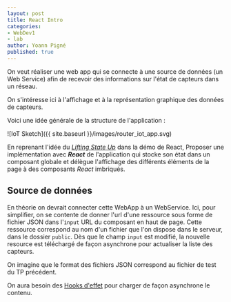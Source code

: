 ```yaml
---
layout: post
title: React Intro
categories:
- WebDev1
- lab
author: Yoann Pigné
published: true
---
```




On veut réaliser une web app qui se connecte à une source de données (un Web Service) afin de recevoir des informations  sur l'état de capteurs dans un réseau.

On s'intéresse ici à l'affichage et à la représentation graphique des données de capteurs.

Voici une idée générale de la structure de l'application :

![IoT Sketch]({{ site.baseurl }}/images/router_iot_app.svg)

En reprenant l'idée du [*Lifting State Up*](https://reactjs.org/tutorial/tutorial.html#lifting-state-up)  dans la démo de React, Proposer une implémentation avec ***React*** de l'application qui stocke son état dans un composant globale et délègue l'affichage des différents éléments de la page à des composants *React* imbriqués.



## Source de données 

En théorie on devrait connecter cette WebApp à un WebService. Ici, pour simplifier, on se contente de donner l'url d'une ressource sous forme de fichier JSON dans l'`input` URL du composant en haut de page. Cette ressource correspond au nom d'un fichier que l'on dispose dans le serveur, dans le dossier `public`. Dès que le champ `input` est modifié, la nouvelle resource est téléchargé de façon asynchrone pour actualiser la liste des capteurs. 

On imagine que le format des fichiers JSON correspond au fichier de test du TP précédent. 

On aura besoin des [Hooks d'effet](https://fr.reactjs.org/docs/hooks-effect.html) pour charger de façon asynchrone le contenu. 

